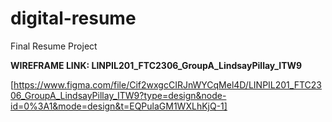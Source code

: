 # digital-resume
Final Resume Project



**WIREFRAME LINK: LINPIL201_FTC2306_GroupA_LindsayPillay_ITW9**

[https://www.figma.com/file/Cif2wxgcCIRJnWYCqMel4D/LINPIL201_FTC2306_GroupA_LindsayPillay_ITW9?type=design&node-id=0%3A1&mode=design&t=EQPulaGM1WXLhKjQ-1]
